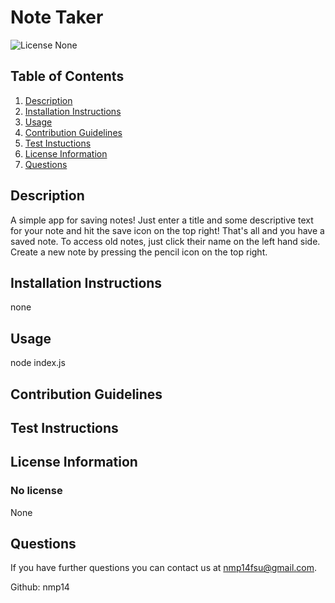 # Note Taker

![License None](https://img.shields.io/badge/Liscense-None-yellowgreen)

## Table of Contents
1. [Description](#description)
2. [Installation Instructions](#installation-instructions)
3. [Usage](#usage)
4. [Contribution Guidelines](#contribution-guidelines)
5. [Test Instuctions](#test-instructions)
6. [License Information](#license-information)
7. [Questions](#questions)

## Description
A simple app for saving notes! Just enter a title and some descriptive text for your note and hit the save icon on the top right! That's all and you have a saved note. To access old notes, just click their name on the left hand side. Create a new note by pressing the pencil icon on the top right.

## Installation Instructions
none

## Usage
node index.js

## Contribution Guidelines


## Test Instructions


## License Information
### No license

None

## Questions
If you have further questions you can contact us at nmp14fsu@gmail.com.

Github: nmp14
